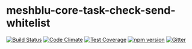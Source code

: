 # meshblu-core-task-check-send-whitelist

[![Build Status](https://travis-ci.org/octoblu/meshblu-core-task-check-send-whitelist.svg?branch=master)](https://travis-ci.org/octoblu/meshblu-core-task-check-send-whitelist)
[![Code Climate](https://codeclimate.com/github/octoblu/meshblu-core-task-check-send-whitelist/badges/gpa.svg)](https://codeclimate.com/github/octoblu/meshblu-core-task-check-send-whitelist)
[![Test Coverage](https://codeclimate.com/github/octoblu/meshblu-core-task-check-send-whitelist/badges/coverage.svg)](https://codeclimate.com/github/octoblu/meshblu-core-task-check-send-whitelist)
[![npm version](https://badge.fury.io/js/meshblu-core-task-check-send-whitelist.svg)](http://badge.fury.io/js/meshblu-core-task-check-send-whitelist)
[![Gitter](https://badges.gitter.im/octoblu/help.svg)](https://gitter.im/octoblu/help)
